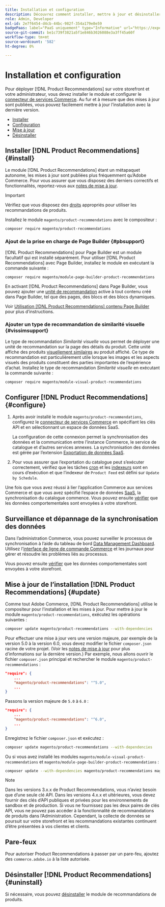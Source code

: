 ```yaml
---
title: Installation et configuration
description: Découvrez comment installer, mettre à jour et désinstaller [!DNL Product Recommendations].
role: Admin, Developer
exl-id: 2e7f6454-d4cb-44bc-982f-354a179e8e59
badgePaas: label="PaaS uniquement" type="Informative" url="https://experienceleague.adobe.com/fr/docs/commerce/user-guides/product-solutions" tooltip="S’applique uniquement aux projets Adobe Commerce on Cloud (infrastructure PaaS gérée par Adobe) et aux projets On-premise."
source-git-commit: be1c739f3821a5f1e846b3026088e3a3ff45a60f
workflow-type: tm+mt
source-wordcount: '582'
ht-degree: 0%

---
```


# Installation et configuration

Pour déployer [!DNL Product Recommendations] sur votre storefront et votre administrateur, vous devez installer le module et configurer le [connecteur de services Commerce](../landing/saas.md). Au fur et à mesure que des mises à jour sont publiées, vous pouvez facilement mettre à jour l’installation avec la dernière version.

- [Installer](#install)
- [Configuration](#configure)
- [Mise à jour](#update)
- [Désinstaller](#uninstall)

## Installer [!DNL Product Recommendations] {#install}

Le module [!DNL Product Recommendations] étant un métapaquet autonome, les mises à jour sont publiées plus fréquemment qu’Adobe Commerce. Pour vous assurer que vous disposez des derniers correctifs et fonctionnalités, reportez-vous aux [notes de mise à jour](release-notes.md).

>[!IMPORTANT]
>
>Vérifiez que vous disposez des [droits](../landing/saas.md#credentials) appropriés pour utiliser les recommandations de produits.

Installez le module `magento/product-recommendations` avec le compositeur :

```bash
composer require magento/product-recommendations
```

### Ajout de la prise en charge de Page Builder {#pbsupport}

[!DNL Product Recommendations] pour Page Builder est un module facultatif qui est installé séparément. Pour utiliser [!DNL Product Recommendations] avec Page Builder, installez le module en exécutant la commande suivante :

```bash
composer require magento/module-page-builder-product-recommendations
```

En activant [!DNL Product Recommendations] dans Page Builder, vous pouvez ajouter une [unité de recommandation](https://experienceleague.adobe.com/fr/docs/commerce-admin/page-builder/add-content/recommendations) active à tout contenu créé dans Page Builder, tel que des pages, des blocs et des blocs dynamiques.

Voir [Utilisation  [!DNL Product Recommendations]  contenu Page Builder](page-builder.md) pour plus d’instructions.

### Ajouter un type de recommandation de similarité visuelle {#vissimsupport}

Le type de recommandation _Similarité visuelle_ vous permet de déployer une unité de recommandation sur la page des détails du produit. Cette unité affiche des produits [visuellement similaires](type.md#visualsim) au produit affiché. Ce type de recommandation est particulièrement utile lorsque les images et les aspects visuels des produits constituent des parties importantes de l’expérience d’achat. Installez le type de recommandation _Similarité visuelle_ en exécutant la commande suivante :

```bash
composer require magento/module-visual-product-recommendations
```

## Configurer [!DNL Product Recommendations] {#configure}

1. Après avoir installé le module `magento/product-recommendations`, configurez le [connecteur de services Commerce](../landing/saas.md) en spécifiant les clés API et en sélectionnant un espace de données SaaS.

   La configuration de cette connexion permet la synchronisation des données et la communication entre l’instance Commerce, le service de catalogue et d’autres services annexes. La synchronisation des données est gérée par l’extension [Exportation de données SaaS](../data-export/overview.md).

1. Pour vous assurer que l’exportation du catalogue peut s’exécuter correctement, vérifiez que les tâches [cron](https://experienceleague.adobe.com/fr/docs/commerce-operations/configuration-guide/cli/configure-cron-jobs) et les [indexeurs](https://experienceleague.adobe.com/fr/docs/commerce-operations/configuration-guide/cli/manage-indexers) sont en cours d’exécution et que l’indexeur de `Product Feed` est défini sur `Update by Schedule`.

Une fois que vous avez réussi à lier l’application Commerce aux services Commerce et que vous avez spécifié l’espace de données [SaaS](../landing/saas.md#saas-configuration), la synchronisation du catalogue commence. Vous pouvez ensuite [vérifier](verify.md) que les données comportementales sont envoyées à votre storefront.

## Surveillance et dépannage de la synchronisation des données

Dans l’administration Commerce, vous pouvez surveiller le processus de synchronisation à l’aide du tableau de bord [Data Management Dashboard](https://experienceleague.adobe.com/fr/docs/commerce-admin/systems/data-transfer/data-dashboard). Utilisez l’[interface de ligne de commande Commerce](../data-export/data-export-cli-commands.md#troubleshooting) et les journaux pour gérer et résoudre les problèmes liés au processus.

Vous pouvez ensuite [vérifier](verify.md) que les données comportementales sont envoyées à votre storefront.

## Mise à jour de l’installation [!DNL Product Recommendations] {#update}

Comme tout Adobe Commerce, [!DNL Product Recommendations] utilise le compositeur pour l’installation et les mises à jour. Pour mettre à jour le module `magento/product-recommendations`, exécutez les opérations suivantes :

```bash
composer update magento/product-recommendations --with-dependencies
```

Pour effectuer une mise à jour vers une version majeure, par exemple de la version 5.0 à la version 6.0, vous devez modifier le fichier `composer.json` racine de votre projet. (Voir les [notes de mise à jour](release-notes.md) pour plus d’informations sur la dernière version.) Par exemple, nous allons ouvrir le fichier `composer.json` principal et rechercher le module `magento/product-recommendations` :

```json
"require": {
    ...
    "magento/product-recommendations": "^5.0",
    ...
}
```

Passons la version majeure de `5.0` à `6.0` :

```json
"require": {
    ...
    "magento/product-recommendations": "^6.0",
    ...
}
```

Enregistrez le fichier `composer.json` et exécutez :

```bash
composer update magento/product-recommendations --with-dependencies
```

Ou si vous avez installé les modules `magento/module-visual-product-recommendations` et `magento/module-page-builder-product-recommendations` :

```bash
composer update --with-dependencies magento/product-recommendations magento/module-visual-product-recommendations magento/module-page-builder-product-recommendations
```

>[!NOTE]
>
> Dans les versions 3.x.x de Product Recommendations, vous n’aviez besoin que d’une seule clé API. Dans les versions 4.x.x et ultérieures, vous devez fournir des clés d’API publiques et privées pour les environnements de sandbox et de production. Si vous ne fournissez pas les deux paires de clés API, vous ne pouvez pas accéder à la fonctionnalité de recommandations de produits dans l’Administration. Cependant, la collecte de données se poursuit sur votre storefront et les recommandations existantes continuent d’être présentées à vos clientes et clients.

## Pare-feux

Pour autoriser Product Recommendations à passer par un pare-feu, ajoutez des `commerce.adobe.io` à la liste autorisée.

## Désinstaller [!DNL Product Recommendations] {#uninstall}

Si nécessaire, vous pouvez [désinstaller](https://experienceleague.adobe.com/fr/docs/commerce-operations/installation-guide/tutorials/uninstall-modules) le module de recommandations de produits.
